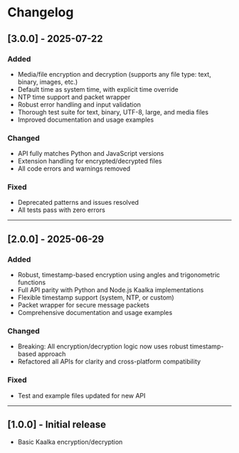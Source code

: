 # Changelog

## [3.0.0] - 2025-07-22
### Added
- Media/file encryption and decryption (supports any file type: text, binary, images, etc.)
- Default time as system time, with explicit time override
- NTP time support and packet wrapper
- Robust error handling and input validation
- Thorough test suite for text, binary, UTF-8, large, and media files
- Improved documentation and usage examples

### Changed
- API fully matches Python and JavaScript versions
- Extension handling for encrypted/decrypted files
- All code errors and warnings removed

### Fixed
- Deprecated patterns and issues resolved
- All tests pass with zero errors

---

## [2.0.0] - 2025-06-29
### Added
- Robust, timestamp-based encryption using angles and trigonometric functions
- Full API parity with Python and Node.js Kaalka implementations
- Flexible timestamp support (system, NTP, or custom)
- Packet wrapper for secure message packets
- Comprehensive documentation and usage examples

### Changed
- Breaking: All encryption/decryption logic now uses robust timestamp-based approach
- Refactored all APIs for clarity and cross-platform compatibility

### Fixed
- Test and example files updated for new API

---

## [1.0.0] - Initial release
- Basic Kaalka encryption/decryption
